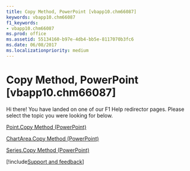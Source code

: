 ```yaml
---
title: Copy Method, PowerPoint [vbapp10.chm66087]
keywords: vbapp10.chm66087
f1_keywords:
- vbapp10.chm66087
ms.prod: office
ms.assetid: 55134160-b97e-4db4-bb5e-8117070b3fc6
ms.date: 06/08/2017
ms.localizationpriority: medium
---
```



# Copy Method, PowerPoint [vbapp10.chm66087]

Hi there! You have landed on one of our F1 Help redirector pages. Please select the topic you were looking for below.

[Point.Copy Method (PowerPoint)](https://msdn.microsoft.com/library/85bd2c66-986b-291d-9de2-53d5e3e81202%28Office.15%29.aspx)

[ChartArea.Copy Method (PowerPoint)](https://msdn.microsoft.com/library/32dc2527-1fd0-2043-c8a6-93af4c7ffc3d%28Office.15%29.aspx)

[Series.Copy Method (PowerPoint)](https://msdn.microsoft.com/library/7725e3f1-a3a8-9d03-db25-ef6b6ef31caf%28Office.15%29.aspx)

[!include[Support and feedback](~/includes/feedback-boilerplate.md)]